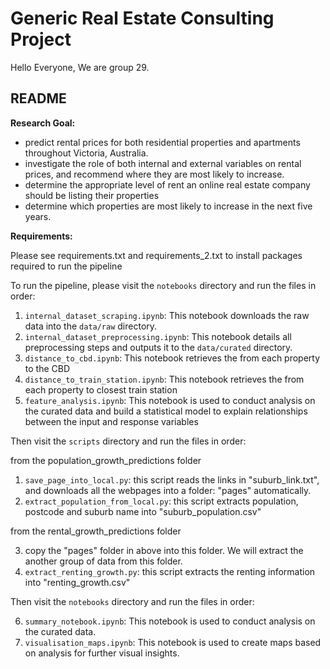 # Generic Real Estate Consulting Project

Hello Everyone, 
We are group 29.

## README
**Research Goal:**
- predict rental prices for both residential properties and apartments throughout Victoria, Australia. 
- investigate the role of both internal and external variables on rental prices, and recommend where they are most likely to increase.
- determine the appropriate level of rent an online real estate company should be listing their properties
- determine which properties are most likely to increase in the next five years.


**Requirements:** 

Please see requirements.txt and requirements_2.txt to install packages required to run the pipeline



To run the pipeline, please visit the `notebooks` directory and run the files in order:


1. `internal_dataset_scraping.ipynb`: This notebook downloads the raw data into the `data/raw` directory.
2. `internal_dataset_preprocessing.ipynb`: This notebook details all preprocessing steps and outputs it to the `data/curated` directory.
3. `distance_to_cbd.ipynb`: This notebook retrieves the from each property to the CBD
4. `distance_to_train_station.ipynb`: This notebook retrieves the from each property to closest train station
5. `feature_analysis.ipynb`: This notebook is used to conduct analysis on the curated data and build a statistical model to explain relationships between the input and response variables 

Then visit the `scripts` directory and run the files in order: 

from the population_growth_predictions folder 

1. `save_page_into_local.py`: this script reads the links in "suburb_link.txt", and downloads all the webpages into a folder: "pages" automatically.
2. `extract_population_from_local.py`: this script extracts population, postcode and suburb name into "suburb_population.csv"

 from the rental_growth_predictions folder

3. copy the "pages" folder in above into this folder. We will extract the another group of data from this folder.
4. `extract_renting_growth.py`: this script extracts the renting information into "renting_growth.csv"

Then visit the `notebooks` directory and run the files in order: 

6. `summary_notebook.ipynb`: This notebook is used to conduct analysis on the curated data.
7. `visualisation_maps.ipynb`: This notebook is used to create maps based on analysis for further visual insights.

